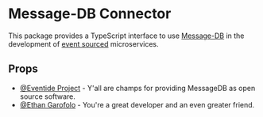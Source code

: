 # Message-DB Connector

This package provides a TypeScript interface to use [Message-DB](http://docs.eventide-project.org/user-guide/message-db/) in the development of [event sourced](https://www.youtube.com/watch?v=JHGkaShoyNs&ab_channel=CodeontheBeach) microservices.

## Props

* [@Eventide Project](https://github.com/eventide-project) - Y'all are champs for providing MessageDB as open source software.
* [@Ethan Garofolo](https://github.com/juanpaco) - You're a great developer and an even greater friend.
